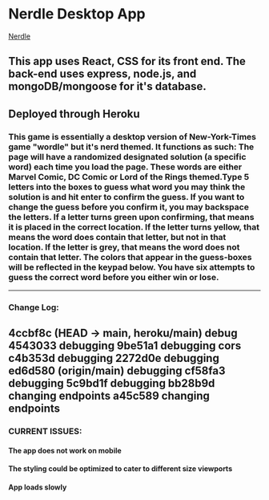 # Nerdle Desktop App
[Nerdle](https://warm-brushlands-11373.herokuapp.com "Game LandingPage")

## This app uses React, CSS for its front end. The back-end uses express, node.js, and mongoDB/mongoose for it's database.

## Deployed through Heroku

### This game is essentially a desktop version of New-York-Times game "wordle" but it's nerd themed. It functions as such: The page will have a randomized designated solution (a specific word) each time you load the page. These words are either Marvel Comic, DC Comic or Lord of the Rings themed.Type 5 letters into the boxes to guess what word you may think the solution is and hit enter to confirm the guess. If you want to change the guess before you confirm it, you may backspace the letters. If a letter turns green upon confirming, that means it is placed in the correct location. If the letter turns yellow, that means the word does contain that letter, but not in that location. If the letter is grey, that means the word does not contain that letter. The colors that appear in the guess-boxes will be reflected in the keypad below. You have six attempts to guess the correct word before you either win or lose. 
---
### Change Log:
4ccbf8c (HEAD -> main, heroku/main) debug
4543033 debugging
9be51a1 debugging cors
c4b353d debugging
2272d0e debugging
ed6d580 (origin/main) debugging
cf58fa3 debugging
5c9bd1f debugging
bb28b9d changing endpoints
a45c589 changing endpoints
---

### CURRENT ISSUES:
#### The app does not work on mobile
#### The styling could be optimized to cater to different size viewports
#### App loads slowly